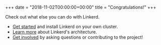 +++
date = "2018-11-02T00:00:00+00:00"
title = "Congratulations!"
+++

Check out what else you can do with Linkerd.

- [Get started](../getting-started/) and install Linkerd on your own cluster.
- [Learn more](../architecture/) about Linkerd's architecture.
- [Get involved](../get-involved/) by asking questions or contributing to the
  project!
